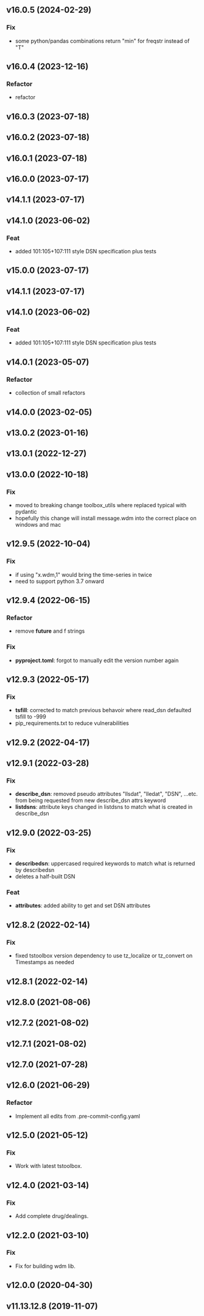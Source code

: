 ## v16.0.5 (2024-02-29)

### Fix

- some python/pandas combinations return "min" for freqstr instead of "T"

## v16.0.4 (2023-12-16)

### Refactor

- refactor

## v16.0.3 (2023-07-18)

## v16.0.2 (2023-07-18)

## v16.0.1 (2023-07-18)

## v16.0.0 (2023-07-17)

## v14.1.1 (2023-07-17)

## v14.1.0 (2023-06-02)

### Feat

- added 101:105+107:111 style DSN specification plus tests

## v15.0.0 (2023-07-17)

## v14.1.1 (2023-07-17)

## v14.1.0 (2023-06-02)

### Feat

- added 101:105+107:111 style DSN specification plus tests

## v14.0.1 (2023-05-07)

### Refactor

- collection of small refactors

## v14.0.0 (2023-02-05)

## v13.0.2 (2023-01-16)

## v13.0.1 (2022-12-27)

## v13.0.0 (2022-10-18)

### Fix

- moved to breaking change toolbox_utils where replaced typical with pydantic
- hopefully this change will install message.wdm into the correct place on windows and mac

## v12.9.5 (2022-10-04)

### Fix

- if using "x.wdm,1" would bring the time-series in twice
- need to support python 3.7 onward

## v12.9.4 (2022-06-15)

### Refactor

- remove __future__ and f strings

### Fix

- **pyproject.toml**: forgot to manually edit the version number again

## v12.9.3 (2022-05-17)

### Fix

- **tsfill**: corrected to match previous behavoir where read_dsn defaulted tsfill to -999
- pip_requirements.txt to reduce vulnerabilities

## v12.9.2 (2022-04-17)

## v12.9.1 (2022-03-28)

### Fix

- **describe_dsn**: removed pseudo attributes "llsdat", "lledat", "DSN", ...etc. from being requested from new describe_dsn attrs keyword
- **listdsns**: attribute keys changed in listdsns to match what is created in describe_dsn

## v12.9.0 (2022-03-25)

### Fix

- **describedsn**: uppercased required keywords to match what is returned by describedsn
- deletes a half-built DSN

### Feat

- **attributes**: added ability to get and set DSN attributes

## v12.8.2 (2022-02-14)

### Fix

- fixed tstoolbox version dependency to use tz_localize or tz_convert on Timestamps as needed

## v12.8.1 (2022-02-14)

## v12.8.0 (2021-08-06)

## v12.7.2 (2021-08-02)

## v12.7.1 (2021-08-02)

## v12.7.0 (2021-07-28)

## v12.6.0 (2021-06-29)

### Refactor

- Implement all edits from .pre-commit-config.yaml

## v12.5.0 (2021-05-12)

### Fix

- Work with latest tstoolbox.

## v12.4.0 (2021-03-14)

### Fix

- Add complete drug/dealings.

## v12.2.0 (2021-03-10)

### Fix

- Fix for building wdm lib.

## v12.0.0 (2020-04-30)

## v11.13.12.8 (2019-11-07)
